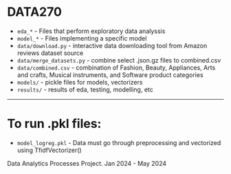 # DATA270

- `eda_*` - Files that perform exploratory data analyssis
- `model_*` - Files implementing a specific model
- `data/download.py` - interactive data downloading tool from Amazon reviews dataset source
- `data/merge_datasets.py` - combine select .json.gz files to combined.csv
- `data/combined.csv` - combination of Fashion, Beauty, Appliances, Arts and crafts, Musical instruments, and Software product categories
- `models/` - pickle files for models, vectorizers
- `results/` - results of eda, testing, modelling, etc
---

# To run .pkl files:

- `model_logreg.pkl` - Data must go through preprocessing and vectorized using TfidfVectorizer()

Data Analytics Processes Project. Jan 2024 - May 2024 
